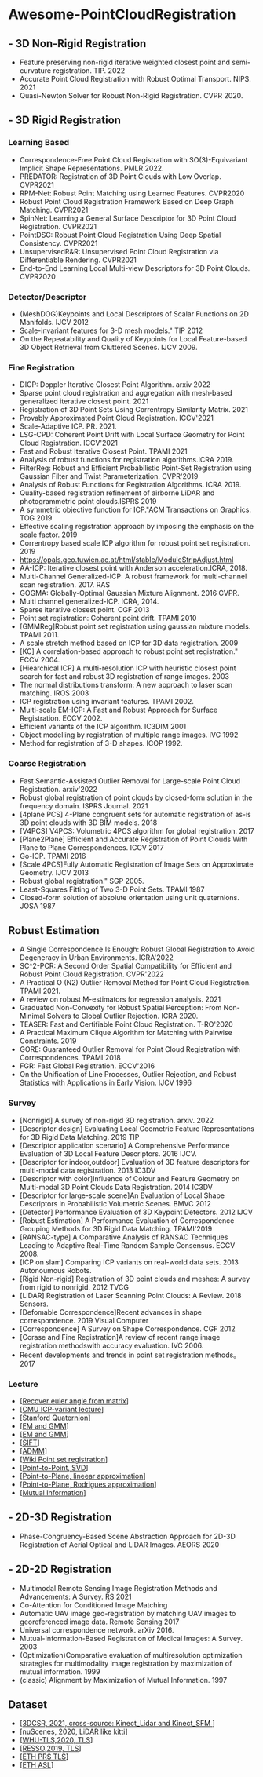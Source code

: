 # Awesome-PointCloudRegistration
## - 3D Non-Rigid Registration
- Feature preserving non-rigid iterative weighted closest point and semi-curvature registration. TIP. 2022
- Accurate Point Cloud Registration with Robust Optimal Transport. NIPS. 2021
- Quasi-Newton Solver for Robust Non-Rigid Registration. CVPR 2020.


## - 3D Rigid Registration
### Learning Based
- Correspondence-Free Point Cloud Registration with SO(3)-Equivariant Implicit Shape Representations. PMLR 2022.
- PREDATOR: Registration of 3D Point Clouds with Low Overlap. CVPR2021  
- RPM-Net: Robust Point Matching using Learned Features. CVPR2020  
- Robust Point Cloud Registration Framework Based on Deep Graph Matching. CVPR2021  
- SpinNet: Learning a General Surface Descriptor for 3D Point Cloud Registration. CVPR2021  
- PointDSC: Robust Point Cloud Registration Using Deep Spatial Consistency. CVPR2021  
- UnsupervisedR&R: Unsupervised Point Cloud Registration via Differentiable Rendering. CVPR2021  
- End-to-End Learning Local Multi-view Descriptors for 3D Point Clouds. CVPR2020  

### Detector/Descriptor
- (MeshDOG)Keypoints and Local Descriptors of Scalar Functions on 2D Manifolds. IJCV 2012
- Scale-invariant features for 3-D mesh models." TIP 2012
- On the Repeatability and Quality of Keypoints for Local Feature-based 3D Object Retrieval from Cluttered Scenes. IJCV 2009.

### Fine Registration 
- DICP: Doppler Iterative Closest Point Algorithm. arxiv 2022
- Sparse point cloud registration and aggregation with mesh‐based generalized iterative closest point. 2021
- Registration of 3D Point Sets Using Correntropy Similarity Matrix. 2021
- Provably Approximated Point Cloud Registration. ICCV'2021
- Scale-Adaptive ICP. PR. 2021.  
- LSG-CPD: Coherent Point Drift with Local Surface Geometry for Point Cloud Registration. ICCV'2021  
- Fast and Robust Iterative Closest Point. TPAMI 2021  
- Analysis of robust functions for registration algorithms.ICRA 2019.   
- FilterReg: Robust and Efficient Probabilistic Point-Set Registration using Gaussian Filter and Twist Parameterization. CVPR'2019  
- Analysis of Robust Functions for Registration Algorithms. ICRA 2019.
- Quality-based registration refinement of airborne LiDAR and photogrammetric point clouds.ISPRS 2019  
- A symmetric objective function for ICP."ACM Transactions on Graphics. TOG 2019  
- Effective scaling registration approach by imposing the emphasis on the scale factor. 2019  
- Correntropy based scale ICP algorithm for robust point set registration. 2019  
- https://opals.geo.tuwien.ac.at/html/stable/ModuleStripAdjust.html
- AA-ICP: Iterative closest point with Anderson acceleration.ICRA, 2018.
- Multi-Channel Generalized-ICP: A robust framework for multi-channel scan registration. 2017. RAS
- GOGMA: Globally-Optimal Gaussian Mixture Alignment. 2016 CVPR.
- Multi channel generalized-ICP. ICRA, 2014.
- Sparse iterative closest point. CGF 2013  
- Point set registration: Coherent point drift. TPAMI 2010  
- [GMMReg]Robust point set registration using gaussian mixture models. TPAMI 2011.
- A scale stretch method based on ICP for 3D data registration. 2009  
- [KC] A correlation-based approach to robust point set registration." ECCV 2004.
- [Hiearchical ICP] A multi-resolution ICP with heuristic closest point search for fast and robust 3D registration of range images. 2003
- The normal distributions transform: A new approach to laser scan matching. IROS 2003  
- ICP registration using invariant features. TPAMI 2002.
- Multi-scale EM-ICP: A Fast and Robust Approach for Surface Registration. ECCV 2002.
- Efficient variants of the ICP algorithm. IC3DIM 2001  
- Object modelling by registration of multiple range images. IVC 1992  
- Method for registration of 3-D shapes. ICOP 1992.  

### Coarse Registration
- Fast Semantic-Assisted Outlier Removal for Large-scale Point Cloud Registration. arxiv'2022
- Robust global registration of point clouds by closed-form solution in the frequency domain. ISPRS Journal. 2021
- [4plane PCS] 4-Plane congruent sets for automatic registration of as-is 3D point clouds with 3D BIM models. 2018  
- [V4PCS] V4PCS: Volumetric 4PCS algorithm for global registration. 2017
- [Plane2Plane] Efficient and Accurate Registration of Point Clouds With Plane to Plane Correspondences. ICCV 2017  
- Go-ICP. TPAMI 2016
- [Scale 4PCS]Fully Automatic Registration of Image Sets on Approximate Geometry. IJCV 2013
- Robust global registration." SGP 2005.  
- Least-Squares Fitting of Two 3-D Point Sets. TPAMI 1987  
- Closed-form solution of absolute orientation using unit quaternions. JOSA 1987  

## Robust Estimation  
- A Single Correspondence Is Enough: Robust Global Registration to Avoid Degeneracy in Urban Environments. ICRA'2022
- SC^2-PCR: A Second Order Spatial Compatibility for Efficient and Robust Point Cloud Registration. CVPR'2022
- A Practical O (N2) Outlier Removal Method for Point Cloud Registration. TPAMI 2021.
- A review on robust M-estimators for regression analysis. 2021
- Graduated Non-Convexity for Robust Spatial Perception: From Non-Minimal Solvers to Global Outlier Rejection. ICRA 2020.  
- TEASER: Fast and Certifiable Point Cloud Registration. T-RO'2020  
- A Practical Maximum Clique Algorithm for Matching with Pairwise Constraints. 2019
- GORE: Guaranteed Outlier Removal for Point Cloud Registration with Correspondences. TPAMI'2018  
- FGR: Fast Global Registration. ECCV'2016
- On the Unification of Line Processes, Outlier Rejection, and Robust Statistics with Applications in Early Vision. IJCV 1996

### Survey  
- [Nonrigid] A survey of non-rigid 3D registration. arxiv. 2022
- [Descriptor design] Evaluating Local Geometric Feature Representations for 3D Rigid Data Matching. 2019 TIP  
- [Descriptor application scenario] A Comprehensive Performance Evaluation of 3D Local Feature Descriptors. 2016 IJCV.  
- [Descriptor for indoor,outdoor] Evaluation of 3D feature descriptors for multi-modal data registration. 2013 IC3DV
- [Descriptor with color]Influence of Colour and Feature Geometry on Multi-modal 3D Point Clouds Data Registration. 2014 IC3DV
- [Descriptor for large-scale scene]An Evaluation of Local Shape Descriptors in Probabilistic Volumetric Scenes. BMVC 2012
- [Detector] Performance Evaluation of 3D Keypoint Detectors. 2012 IJCV  
- [Robust Estimation] A Performance Evaluation of Correspondence Grouping Methods for 3D Rigid Data Matching. TPAMI'2019  
- [RANSAC-type] A Comparative Analysis of RANSAC Techniques Leading to Adaptive Real-Time Random Sample Consensus. ECCV 2008.  
- [ICP on slam] Comparing ICP variants on real-world data sets. 2013 Autonoumous Robots.  
- [Rigid Non-rigid] Registration of 3D point clouds and meshes: A survey from rigid to nonrigid. 2012 TVCG
- [LiDAR] Registration of Laser Scanning Point Clouds: A Review. 2018 Sensors. 
- [Defomable Correspondence]Recent advances in shape correspondence. 2019 Visual Computer  
- [Correspondence] A Survey on Shape Correspondence. CGF 2012
- [Corase and Fine Registration]A review of recent range image registration methodswith accuracy evaluation. IVC 2006.
- Recent developments and trends in point set registration methods。 2017

### Lecture
- [[Recover euler angle from matrix](http://eecs.qmul.ac.uk/~gslabaugh/publications/euler.pdf)]
- [[CMU ICP-variant lecture](https://cs.gmu.edu/~kosecka/cs685/cs685-icp.pdf)]   
- [[Stanford Quaternion](http://graphics.stanford.edu/courses/cs348a-17-winter/Papers/quaternion.pdf)]  
- [[EM and GMM](https://stephens999.github.io/fiveMinuteStats/intro_to_em.html)]  
- [[EM and GMM](http://www.columbia.edu/~mh2078/MachineLearningORFE/EM_Algorithm.pdf)]  
- [[SIFT](https://aishack.in/tutorials/sift-scale-invariant-feature-transform-log-approximation/)]  
- [[ADMM](https://web.stanford.edu/~boyd/papers/pdf/admm_slides.pdf)]
- [[Wiki Point set registration](https://en.wikipedia.org/wiki/Point_set_registration)]
- [[Point-to-Point, SVD](https://igl.ethz.ch/projects/ARAP/svd_rot.pdf)]
- [[Point-to-Plane, lineear approximation](https://www.comp.nus.edu.sg/~lowkl/publications/lowk_point-to-plane_icp_techrep.pdf)]
- [[Point-to-Plane, Rodrigues approximation](https://dl.acm.org/doi/abs/10.1145/3306346.3323037)]
- [[Mutual Information](https://courses.cs.washington.edu/courses/cse577/11au/notes/Z5-Mutual-Information.pdf)]

## - 2D-3D Registration
- Phase-Congruency-Based Scene Abstraction Approach for 2D-3D Registration of Aerial Optical and LiDAR Images. AEORS 2020  

## - 2D-2D Registration
- Multimodal Remote Sensing Image Registration Methods and Advancements: A Survey. RS 2021
- Co-Attention for Conditioned Image Matching
- Automatic UAV image geo-registration by matching UAV images to georeferenced image data. Remote Sensing 2017  
- Universal correspondence network. arXiv 2016.
- Mutual-Information-Based Registration of Medical Images: A Survey. 2003
- (Optimization)Comparative evaluation of multiresolution optimization strategies for multimodality image registration by maximization of mutual information. 1999
- (classic) Alignment by Maximization of Mutual Information. 1997
## Dataset
- [[3DCSR, 2021, cross-source: Kinect_Lidar and Kinect_SFM ](http://multimediauts.org/3D_data_for_registration/)]  
- [[nuScenes, 2020, LiDAR like kitti](https://arxiv.org/abs/1903.11027#:~:text=Robust%20detection%20and%20tracking%20of,deployment%20of%20autonomous%20vehicle%20technology.&text=It%20has%207x%20as%20many,3D%20detection%20and%20tracking%20metrics.)]  
- [[WHU-TLS,2020, TLS](https://www.sciencedirect.com/science/article/pii/S0924271620300836)]  
- [[RESSO,2019, TLS](https://3d.bk.tudelft.nl/liangliang/publications/2019/plade/resso.html)]  
- [[ETH PRS TLS](https://prs.igp.ethz.ch/research/completed_projects/automatic_registration_of_point_clouds.html)]  
- [[ETH ASL](https://projects.asl.ethz.ch/datasets/doku.php?id=laserregistration:laserregistration)]  
